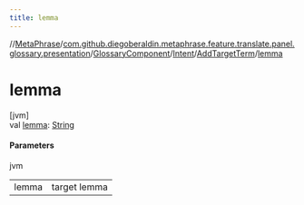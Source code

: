 ```yaml
---
title: lemma
---
```

//[MetaPhrase](../../../../../index.html)/[com.github.diegoberaldin.metaphrase.feature.translate.panel.glossary.presentation](../../../index.html)/[GlossaryComponent](../../index.html)/[Intent](../index.html)/[AddTargetTerm](index.html)/[lemma](lemma.html)



# lemma



[jvm]\
val [lemma](lemma.html): [String](https://kotlinlang.org/api/latest/jvm/stdlib/kotlin/-string/index.html)



#### Parameters


jvm

| | |
|---|---|
| lemma | target lemma |




